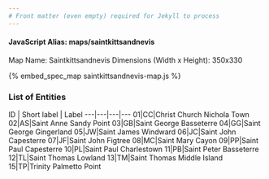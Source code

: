 ```yaml
---
# Front matter (even empty) required for Jekyll to process
---
```


#### JavaScript Alias: maps/saintkittsandnevis

Map Name: Saintkittsandnevis
Dimensions (Width x Height): 350x330



{% embed_spec_map saintkittsandnevis-map.js %}

### List of Entities

ID | Short label | Label
---|---|---|---
01|CC|Christ Church Nichola Town
02|AS|Saint Anne Sandy Point
03|GB|Saint George Basseterre
04|GG|Saint George Gingerland
05|JW|Saint James Windward
06|JC|Saint John Capesterre
07|JF|Saint John Figtree
08|MC|Saint Mary Cayon
09|PP|Saint Paul Capesterre
10|PL|Saint Paul Charlestown
11|PB|Saint Peter Basseterre
12|TL|Saint Thomas Lowland
13|TM|Saint Thomas Middle Island
15|TP|Trinity Palmetto Point

